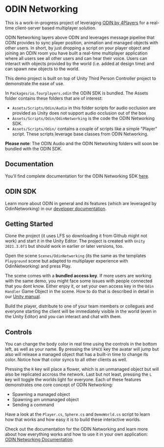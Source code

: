 # ODIN Networking

This is a work-in-progress project of leveraging [ODIN by 4Players](https://www.4players.io/odin) for a real-time client-server based multiplayer 
solution.

ODIN Networking layers above ODIN and leverages message pipeline that ODIN provides to sync player position, animation and managed objects with
other users. In short, by just dropping a script on your player object and joining an ODIN room you have built a real-time multiplayer application
where all users see all other users and can hear their voice. Users can interact with objects provided by the world (i.e. added at design time) and
can spawn new objects to the world.

This demo project is built on top of Unity Third Person Controller project to demonstrate the ease of use.

In `Packages/io.fourplayers.odin` the ODIN SDK is bundled. The Assets folder contains these folders that are of interest:

- `Assets/Scripts/Odin/Audio` in this folder scripts for audio occlusion are provided as Unity does not support audio occlusion out of the box
- `Assets/Scripts/Odin/OdinNetworking` is the code the ODIN Networking SDK.
- `Assets/Scripts/Odin/` contains a couple of scripts like a simple "Player" script. These scripts leverage base classes from ODIN Networking.

**Please note**: The ODIN Audio and the ODIN Networking folders will soon be bundled with the ODIN SDK. 

## Documentation

You'll find complete documentation for the ODIN Networking SDK [here](Assets/Scripts/Odin/OdinNetworking/README.md).

## ODIN SDK

Learn more about ODIN in general and its features (which are leveraged by OdinNetworking) in our [developer documentation](https://www.4players.io/odin).

## Getting Started

Clone the project (it uses LFS so downloading it from Github might not work) and start it in the Unity Editor. The project is created with 
`Unity 2021.3.0f1` but should work in earlier or later versions, too.

Open the scene `Scenes/OdinNetworking` (its the same as the templates `Playground` scene but adapted to multiplayer experience with OdinNetworking) and
press Play. 

The scene comes with a **bundled access key**. If more users are working with the same demo, you might face some issues with people connected that you dont know. Either enjoy it, or set your own access key in the `Odin Handler` Game Object in the scene. How to do that is described in detail in our
[Unity manual](https://www.4players.io/odin/sdk/unity/manual/odineditorconfig/#client-authentication).

Build the player, distribute to one of your team members or collegues and everyone starting the client will be immediately visible in the world (even in the
Unity Editor) and you can interact and chat with them.

## Controls

You can change the body color in real time using the controls in the bottom left, as well as your name. By pressing the `SPACE` key the avatar will jump
but also will release a managed object that has a built-in time to change its color. Notice how that color syncs to all other clients as well.

Pressing the `R` key will place a flower, which is an unmanaged object but will also be replicated accross the network. Last but not least, pressing the `L` key will toggle the worlds light for everyone. Each of these features demonstrates one core concept of ODIN Networking:

- Spawning a managed object
- Spawning am unmanaged object
- Sending a command

Have a look at the `Player.cs`, `Sphere.cs` and `DemoWorld.cs` script to learn how that works and how easy it is to build these interactive worlds.

Check out the documentation for the ODIN Networking and learn more about how everything works and how to use it in your own application: 
[ODIN Networking Documentation](Assets/Scripts/Odin/OdinNetworking/README.md).

